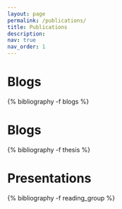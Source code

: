 ```yaml
---
layout: page
permalink: /publications/
title: Publications
description:
nav: true
nav_order: 1
---
```

<!-- _pages/publications.md -->
<div class="publications">
<h1>Blogs</h1>
{% bibliography -f blogs %}

<h1>Blogs</h1>
{% bibliography -f thesis %}

<h1>Presentations</h1>
{% bibliography -f reading_group %}

</div>
